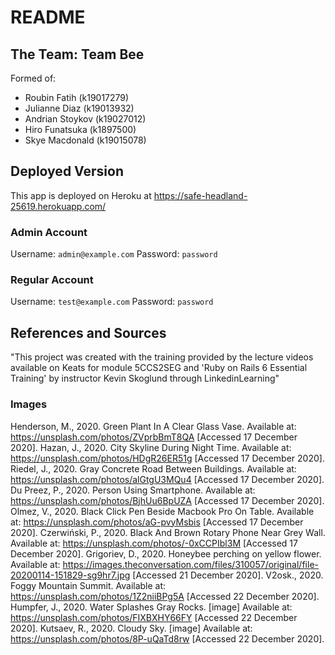 # README

## The Team: Team Bee
Formed of:
* Roubin Fatih (k19017279)
* Julianne Diaz (k19013932)
* Andrian Stoykov (k19027012)
* Hiro Funatsuka (k1897500)
* Skye Macdonald (k19015078)

## Deployed Version
This app is deployed on Heroku at https://safe-headland-25619.herokuapp.com/

### Admin Account
Username: `admin@example.com`
Password: `password`

### Regular Account
Username: `test@example.com`
Password: `password`

## References and Sources
"This project was created with the training provided by the lecture videos available on Keats for module 5CCS2SEG and 'Ruby on Rails 6 Essential Training' by instructor Kevin Skoglund through LinkedinLearning"

### Images
Henderson, M., 2020. Green Plant In A Clear Glass Vase. Available at: <https://unsplash.com/photos/ZVprbBmT8QA> [Accessed 17 December 2020].
Hazan, J., 2020. City Skyline During Night Time. Available at: <https://unsplash.com/photos/HDgR26ER51g> [Accessed 17 December 2020].
Riedel, J., 2020. Gray Concrete Road Between Buildings. Available at: <https://unsplash.com/photos/alGtgU3MQu4> [Accessed 17 December 2020].
Du Preez, P., 2020. Person Using Smartphone. Available at: <https://unsplash.com/photos/BjhUu6BpUZA> [Accessed 17 December 2020].
Olmez, V., 2020. Black Click Pen Beside Macbook Pro On Table. Available at: <https://unsplash.com/photos/aG-pvyMsbis> [Accessed 17 December 2020].
Czerwiński, P., 2020. Black And Brown Rotary Phone Near Grey Wall. Available at: <https://unsplash.com/photos/-0xCCPIbl3M> [Accessed 17 December 2020].
Grigoriev, D., 2020. Honeybee perching on yellow flower. Available at: <https://images.theconversation.com/files/310057/original/file-20200114-151829-sg9hr7.jpg> [Accessed 21 December 2020].
V2osk., 2020. Foggy Mountain Summit. Available at: <https://unsplash.com/photos/1Z2niiBPg5A> [Accessed 22 December 2020].
Humpfer, J., 2020. Water Splashes Gray Rocks. [image] Available at: <https://unsplash.com/photos/FIXBXHY66FY> [Accessed 22 December 2020].
Kutsaev, R., 2020. Cloudy Sky. [image] Available at: <https://unsplash.com/photos/8P-uQaTd8rw> [Accessed 22 December 2020].
